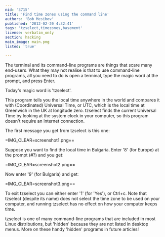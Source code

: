```yaml
---
nid: '3715'
title: 'Find time zones using the command line'
authors: 'Bob Mesibov'
published: '2012-02-20 4:32:41'
tags: 'tzselect,timezones,basement'
license: verbatim_only
section: hacking
main_image: main.png
listed: 'true'

---
```

The terminal and its command-line programs are things that scare many end-users. What they may not realise is that to use command-line programs, all you need to do is open a terminal, type the magic word at the prompt, and press Enter.

Today's magic word is 'tzselect'.

<!--break-->

This program tells you the local time anywhere in the world and compares it with (Coordinated) Universal Time, or UTC, which is the local time at Greenwich in the UK at longitude zero. tzselect finds the current Universal Time by looking at the system clock in your computer, so this program doesn't require an Internet connection.

The first message you get from tzselect is this one:

=IMG_CLEAR=screenshot1.png==

Suppose you want to find the local time in Bulgaria. Enter '8' (for Europe) at the prompt (#?) and you get:

=IMG_CLEAR=screenshot2.png==

Now enter '9' (for Bulgaria) and get:

=IMG_CLEAR=screenshot3.png==

To exit tzselect you can either enter '1' (for 'Yes'), or Ctrl+c. Note that tzselect (despite its name) does not select the time zone to be used on your computer, and running tzselect has no effect on how your computer keeps time.

tzselect is one of many command-line programs that are included in most Linux distributions, but 'hidden' because they are not listed in desktop menus. More on these handy 'hidden' programs in future articles!